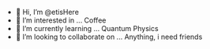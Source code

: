 - 👋 Hi, I’m @etisHere
- 👀 I’m interested in ... Coffee
- 🌱 I’m currently learning ... Quantum Physics
- 💞️ I’m looking to collaborate on ... Anything, i need friends 
